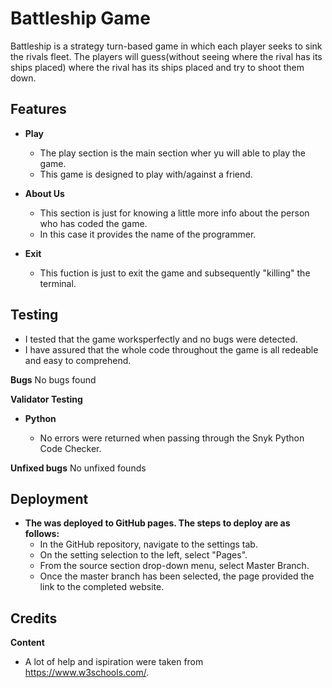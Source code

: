# Battleship Game
Battleship is a strategy turn-based game in which each player seeks to sink the rivals fleet. The players will guess(without seeing where the rival has its ships placed) where the rival has its ships placed and try to shoot them down.


## Features


- __Play__

    -  The play section is the main section wher yu will able to play the game.
    -  This game is designed to play with/against a friend.


- __About Us__

    - This section is just for knowing a little more info about the person who has coded the game.
    - In this case it provides the name of the programmer.


- __Exit__

    - This fuction is just to exit the game and subsequently "killing" the terminal.


## Testing

- I tested that the game worksperfectly and no bugs were detected.
- I have assured that the whole code throughout the game is all redeable and easy to comprehend.


**Bugs**
No bugs found


**Validator Testing**
    
- __Python__

    - No errors were returned when passing through the Snyk Python Code Checker.


**Unfixed bugs**
No unfixed founds


## Deployment

- __The was deployed to GitHub pages. The steps to deploy are as follows:__
    - In the GitHub repository, navigate to the settings tab.
    - On the setting selection to the left, select "Pages".
    - From the source section drop-down menu, select Master Branch.
    - Once the master branch has been selected, the page provided the link to the completed website.


## Credits


**Content**
- A lot of help and ispiration were taken from https://www.w3schools.com/.

